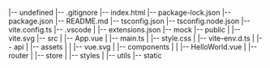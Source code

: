 |-- undefined
    |-- .gitignore
    |-- index.html
    |-- package-lock.json
    |-- package.json
    |-- README.md
    |-- tsconfig.json
    |-- tsconfig.node.json
    |-- vite.config.ts
    |-- .vscode
    |   |-- extensions.json
    |-- mock
    |-- public
    |   |-- vite.svg
    |-- src
    |   |-- App.vue
    |   |-- main.ts
    |   |-- style.css
    |   |-- vite-env.d.ts
    |   |-- api
    |   |-- assets
    |   |   |-- vue.svg
    |   |-- components
    |   |   |-- HelloWorld.vue
    |   |-- router
    |   |-- store
    |   |-- styles
    |   |-- utils
    |-- static
